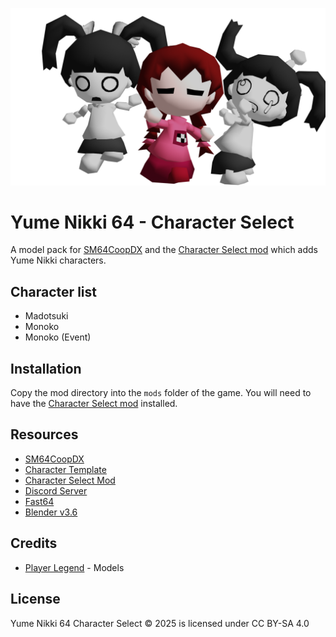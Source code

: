 ![Characters](characters.png)

# Yume Nikki 64 - Character Select

A model pack for [SM64CoopDX](https://github.com/coop-deluxe/sm64coopdx) and the [Character Select mod](https://github.com/Squishy6094/character-select-coop) which adds Yume Nikki characters.

## Character list

   - Madotsuki
   - Monoko
   - Monoko (Event)

## Installation

Copy the mod directory into the `mods` folder of the game. You will need to have the [Character Select mod](https://github.com/Squishy6094/character-select-coop) installed.

## Resources

- [SM64CoopDX](https://github.com/coop-deluxe/sm64coopdx)
- [Character Template](https://github.com/coop-deluxe/character-template)
- [Character Select Mod](https://github.com/Squishy6094/character-select-coop)
- [Discord Server](https://discord.gg/nABcj6V3m6)
- [Fast64](https://github.com/Fast-64/fast64])
- [Blender v3.6](https://www.blender.org/download/releases/3-6/)

## Credits

- [Player Legend](https://github.com/PlayerLegend) - Models

## License

Yume Nikki 64 Character Select © 2025 is licensed under CC BY-SA 4.0 